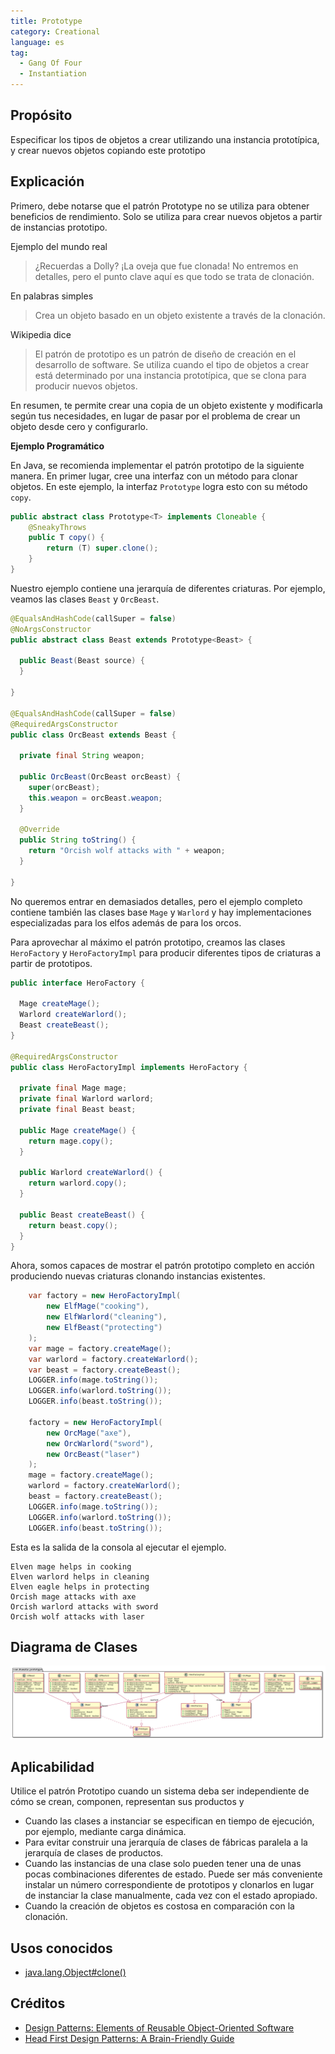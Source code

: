 ```yaml
---
title: Prototype
category: Creational
language: es
tag:
  - Gang Of Four
  - Instantiation
---
```


## Propósito

Especificar los tipos de objetos a crear utilizando una instancia prototípica, y crear nuevos objetos copiando este
prototipo

## Explicación

Primero, debe notarse que el patrón Prototype no se utiliza para obtener beneficios de rendimiento. Solo se utiliza para
crear nuevos objetos a partir de instancias prototipo.

Ejemplo del mundo real

> ¿Recuerdas a Dolly? ¡La oveja que fue clonada! No entremos en detalles, pero el punto clave aquí es que todo se trata
> de clonación.

En palabras simples

> Crea un objeto basado en un objeto existente a través de la clonación.

Wikipedia dice

> El patrón de prototipo es un patrón de diseño de creación en el desarrollo de software. Se utiliza cuando el tipo de
> objetos a crear está determinado por una instancia prototípica, que se clona para producir nuevos objetos.

En resumen, te permite crear una copia de un objeto existente y modificarla según tus necesidades, en lugar de pasar por
el problema de crear un objeto desde cero y configurarlo.

**Ejemplo Programático**

En Java, se recomienda implementar el patrón prototipo de la siguiente manera. En primer lugar, cree una interfaz con un
método para clonar objetos. En este ejemplo, la interfaz `Prototype` logra esto con su método `copy`.

```java
public abstract class Prototype<T> implements Cloneable {
    @SneakyThrows
    public T copy() {
        return (T) super.clone();
    }
}
```

Nuestro ejemplo contiene una jerarquía de diferentes criaturas. Por ejemplo, veamos las clases `Beast` y `OrcBeast`.

```java
@EqualsAndHashCode(callSuper = false)
@NoArgsConstructor
public abstract class Beast extends Prototype<Beast> {

  public Beast(Beast source) {
  }

}

@EqualsAndHashCode(callSuper = false)
@RequiredArgsConstructor
public class OrcBeast extends Beast {

  private final String weapon;

  public OrcBeast(OrcBeast orcBeast) {
    super(orcBeast);
    this.weapon = orcBeast.weapon;
  }

  @Override
  public String toString() {
    return "Orcish wolf attacks with " + weapon;
  }

}
```

No queremos entrar en demasiados detalles, pero el ejemplo completo contiene también las clases base `Mage` y `Warlord`
y hay implementaciones especializadas para los elfos además de para los orcos.

Para aprovechar al máximo el patrón prototipo, creamos las clases `HeroFactory` y `HeroFactoryImpl` para producir
diferentes tipos de criaturas a partir de prototipos.

```java
public interface HeroFactory {
  
  Mage createMage();
  Warlord createWarlord();
  Beast createBeast();
}

@RequiredArgsConstructor
public class HeroFactoryImpl implements HeroFactory {

  private final Mage mage;
  private final Warlord warlord;
  private final Beast beast;

  public Mage createMage() {
    return mage.copy();
  }

  public Warlord createWarlord() {
    return warlord.copy();
  }

  public Beast createBeast() {
    return beast.copy();
  }
}
```

Ahora, somos capaces de mostrar el patrón prototipo completo en acción produciendo nuevas criaturas clonando instancias
existentes.

```java
    var factory = new HeroFactoryImpl(
        new ElfMage("cooking"),
        new ElfWarlord("cleaning"),
        new ElfBeast("protecting")
    );
    var mage = factory.createMage();
    var warlord = factory.createWarlord();
    var beast = factory.createBeast();
    LOGGER.info(mage.toString());
    LOGGER.info(warlord.toString());
    LOGGER.info(beast.toString());

    factory = new HeroFactoryImpl(
        new OrcMage("axe"),
        new OrcWarlord("sword"),
        new OrcBeast("laser")
    );
    mage = factory.createMage();
    warlord = factory.createWarlord();
    beast = factory.createBeast();
    LOGGER.info(mage.toString());
    LOGGER.info(warlord.toString());
    LOGGER.info(beast.toString());
```

Esta es la salida de la consola al ejecutar el ejemplo.

```
Elven mage helps in cooking
Elven warlord helps in cleaning
Elven eagle helps in protecting
Orcish mage attacks with axe
Orcish warlord attacks with sword
Orcish wolf attacks with laser
```

## Diagrama de Clases

![alt text](../../../prototype/etc/prototype.urm.png "Prototype pattern class diagram")

## Aplicabilidad

Utilice el patrón Prototipo cuando un sistema deba ser independiente de cómo se crean, componen, representan sus
productos y

* Cuando las clases a instanciar se especifican en tiempo de ejecución, por ejemplo, mediante carga dinámica.
* Para evitar construir una jerarquía de clases de fábricas paralela a la jerarquía de clases de productos.
* Cuando las instancias de una clase solo pueden tener una de unas pocas combinaciones diferentes de estado. Puede ser
  más conveniente instalar un número correspondiente de prototipos y clonarlos en lugar de instanciar la clase
  manualmente, cada vez con el estado apropiado.
* Cuando la creación de objetos es costosa en comparación con la clonación.

## Usos conocidos

* [java.lang.Object#clone()](http://docs.oracle.com/javase/8/docs/api/java/lang/Object.html#clone%28%29)

## Créditos

* [Design Patterns: Elements of Reusable Object-Oriented Software](https://www.amazon.com/gp/product/0201633612/ref=as_li_tl?ie=UTF8&camp=1789&creative=9325&creativeASIN=0201633612&linkCode=as2&tag=javadesignpat-20&linkId=675d49790ce11db99d90bde47f1aeb59)
* [Head First Design Patterns: A Brain-Friendly Guide](https://www.amazon.com/gp/product/0596007124/ref=as_li_tl?ie=UTF8&camp=1789&creative=9325&creativeASIN=0596007124&linkCode=as2&tag=javadesignpat-20&linkId=6b8b6eea86021af6c8e3cd3fc382cb5b)
